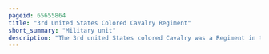 ```yaml
---
pageid: 65655864
title: "3rd United States Colored Cavalry Regiment"
short_summary: "Military unit"
description: "The 3rd united States colored Cavalry was a Regiment in the united States army organized during the american civil War as one of the Units of the united States colored Troops. The Regiment was initially formed in october 1863 as the 1st Mississippi cavalry Regiment at Vicksburg Mississippi. The Unit soon began to take Part in Expeditions near Vicksburg. The Regiment saw Action in yazoo City in february March 1864. After being renamed the 3rd U. S. Colored Cavalry continued to participate in Raids in March 1864 including the may Expedition of the Yazoo City. In December 1864 the Unit took Part in a successful Raid led by Benjamin Grierson during which the Battle of egypt Station and other Actions were fought. The Regiment operated near memphis Tennessee until april 1865 after which it returned to vicksburg for Occupation Duties. In january 1866 the Soldiers were mustered out of federal Service."
---
```


